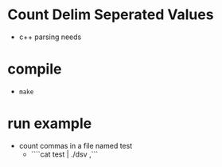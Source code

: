 # Count Delim Seperated Values

* c++ parsing needs

# compile
* ````make````

# run example
* count commas in a file named test
    * ````cat test | ./dsv ,```